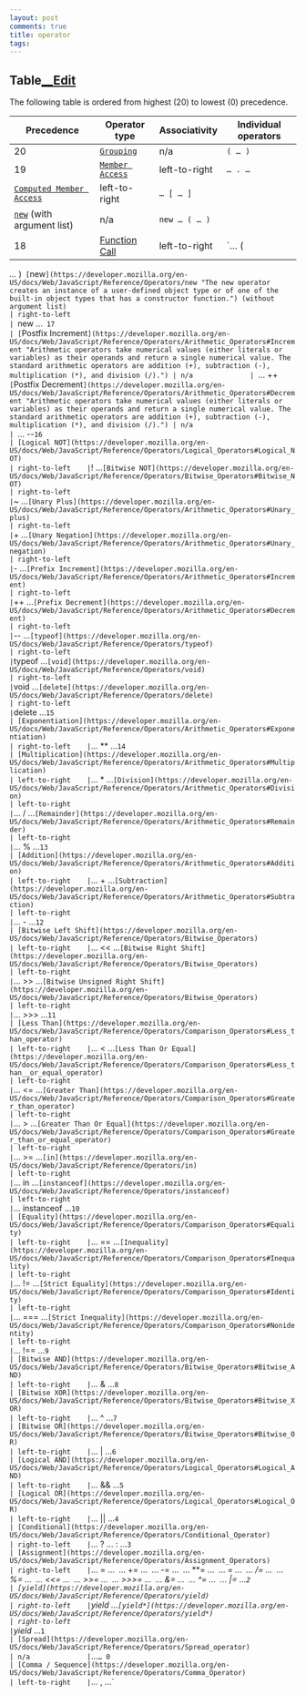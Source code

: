 ```yaml
---
layout: post
comments: true
title: operator
tags: 
---
```

## Table[__Edit](https://developer.mozilla.org/en-US/docs/Web/JavaScript/Reference/Operators/Operator_Precedence$edit#Table)

The following table is ordered from highest (20) to lowest (0) precedence.

Precedence                                                                                                                                                                                                                                                                                                                                                                      | Operator type                                                                                                                                                                                                                                                                                                                                                                   | Associativity    | Individual operators
------------------------------------------------------------------------------------------------------------------------------------------------------------------------------------------------------------------------------------------------------------------------------------------------------------------------------------------------------------------------------- | ------------------------------------------------------------------------------------------------------------------------------------------------------------------------------------------------------------------------------------------------------------------------------------------------------------------------------------------------------------------------------- | ---------------- | ---------------------------
20                                                                                                                                                                                                                                                                                                                                                                              | [`Grouping`](https://developer.mozilla.org/en-US/docs/Web/JavaScript/Reference/Operators/Grouping "The grouping operator ( ) controls the precedence of evaluation in expressions.")                                                                                                                                                                                            | n/a              | `( … )`
19                                                                                                                                                                                                                                                                                                                                                                              | [`Member Access`](https://developer.mozilla.org/en-US/docs/Web/JavaScript/Reference/Operators/Property_Accessors#Dot_notation "Property accessors provide access to an object's properties by using the dot notation or the bracket notation.")                                                                                                                                 | left-to-right    | `… . …`
[`Computed Member Access`](https://developer.mozilla.org/en-US/docs/Web/JavaScript/Reference/Operators/Property_Accessors#Bracket_notation "Property accessors provide access to an object's properties by using the dot notation or the bracket notation.")                                                                                                                    | left-to-right                                                                                                                                                                                                                                                                                                                                                                   | `… [ … ]`
[`new`](https://developer.mozilla.org/en-US/docs/Web/JavaScript/Reference/Operators/new "The new operator creates an instance of a user-defined object type or of one of the built-in object types that has a constructor function.") (with argument list)                                                                                                                      | n/a                                                                                                                                                                                                                                                                                                                                                                             | `new … ( … )`
18                                                                                                                                                                                                                                                                                                                                                                              | [Function Call](https://developer.mozilla.org/en-US/docs/Web/JavaScript/Guide/Functions)                                                                                                                                                                                                                                                                                        | left-to-right    | `… (

<var>…&nbsp;</var>)`
[`new`](https://developer.mozilla.org/en-US/docs/Web/JavaScript/Reference/Operators/new "The new operator creates an instance of a user-defined object type or of one of the built-in object types that has a constructor function.") (without argument list)                                                                                                                   | right-to-left                                                                                                                                                                                                                                                                                                                                                                   | `new …`
17                                                                                                                                                                                                                                                                                                                                                                              | [`Postfix Increment`](https://developer.mozilla.org/en-US/docs/Web/JavaScript/Reference/Operators/Arithmetic_Operators#Increment "Arithmetic operators take numerical values (either literals or variables) as their operands and return a single numerical value. The standard arithmetic operators are addition (+), subtraction (-), multiplication (*), and division (/).") | n/a              | `… ++`
[`Postfix Decrement`](https://developer.mozilla.org/en-US/docs/Web/JavaScript/Reference/Operators/Arithmetic_Operators#Decrement "Arithmetic operators take numerical values (either literals or variables) as their operands and return a single numerical value. The standard arithmetic operators are addition (+), subtraction (-), multiplication (*), and division (/).") | n/a                                                                                                                                                                                                                                                                                                                                                                             | `… --`
16                                                                                                                                                                                                                                                                                                                                                                              | [Logical NOT](https://developer.mozilla.org/en-US/docs/Web/JavaScript/Reference/Operators/Logical_Operators#Logical_NOT)                                                                                                                                                                                                                                                        | right-to-left    | `! …`
[Bitwise NOT](https://developer.mozilla.org/en-US/docs/Web/JavaScript/Reference/Operators/Bitwise_Operators#Bitwise_NOT)                                                                                                                                                                                                                                                        | right-to-left                                                                                                                                                                                                                                                                                                                                                                   | `~ …`
[Unary Plus](https://developer.mozilla.org/en-US/docs/Web/JavaScript/Reference/Operators/Arithmetic_Operators#Unary_plus)                                                                                                                                                                                                                                                       | right-to-left                                                                                                                                                                                                                                                                                                                                                                   | `+ …`
[Unary Negation](https://developer.mozilla.org/en-US/docs/Web/JavaScript/Reference/Operators/Arithmetic_Operators#Unary_negation)                                                                                                                                                                                                                                               | right-to-left                                                                                                                                                                                                                                                                                                                                                                   | `- …`
[Prefix Increment](https://developer.mozilla.org/en-US/docs/Web/JavaScript/Reference/Operators/Arithmetic_Operators#Increment)                                                                                                                                                                                                                                                  | right-to-left                                                                                                                                                                                                                                                                                                                                                                   | `++ …`
[Prefix Decrement](https://developer.mozilla.org/en-US/docs/Web/JavaScript/Reference/Operators/Arithmetic_Operators#Decrement)                                                                                                                                                                                                                                                  | right-to-left                                                                                                                                                                                                                                                                                                                                                                   | `-- …`
[typeof](https://developer.mozilla.org/en-US/docs/Web/JavaScript/Reference/Operators/typeof)                                                                                                                                                                                                                                                                                    | right-to-left                                                                                                                                                                                                                                                                                                                                                                   | `typeof …`
[void](https://developer.mozilla.org/en-US/docs/Web/JavaScript/Reference/Operators/void)                                                                                                                                                                                                                                                                                        | right-to-left                                                                                                                                                                                                                                                                                                                                                                   | `void …`
[delete](https://developer.mozilla.org/en-US/docs/Web/JavaScript/Reference/Operators/delete)                                                                                                                                                                                                                                                                                    | right-to-left                                                                                                                                                                                                                                                                                                                                                                   | `delete …`
15                                                                                                                                                                                                                                                                                                                                                                              | [Exponentiation](https://developer.mozilla.org/en-US/docs/Web/JavaScript/Reference/Operators/Arithmetic_Operators#Exponentiation)                                                                                                                                                                                                                                               | right-to-left    | `… ** …`
14                                                                                                                                                                                                                                                                                                                                                                              | [Multiplication](https://developer.mozilla.org/en-US/docs/Web/JavaScript/Reference/Operators/Arithmetic_Operators#Multiplication)                                                                                                                                                                                                                                               | left-to-right    | `… * …`
[Division](https://developer.mozilla.org/en-US/docs/Web/JavaScript/Reference/Operators/Arithmetic_Operators#Division)                                                                                                                                                                                                                                                           | left-to-right                                                                                                                                                                                                                                                                                                                                                                   | `… / …`
[Remainder](https://developer.mozilla.org/en-US/docs/Web/JavaScript/Reference/Operators/Arithmetic_Operators#Remainder)                                                                                                                                                                                                                                                         | left-to-right                                                                                                                                                                                                                                                                                                                                                                   | `… % …`
13                                                                                                                                                                                                                                                                                                                                                                              | [Addition](https://developer.mozilla.org/en-US/docs/Web/JavaScript/Reference/Operators/Arithmetic_Operators#Addition)                                                                                                                                                                                                                                                           | left-to-right    | `… + …`
[Subtraction](https://developer.mozilla.org/en-US/docs/Web/JavaScript/Reference/Operators/Arithmetic_Operators#Subtraction)                                                                                                                                                                                                                                                     | left-to-right                                                                                                                                                                                                                                                                                                                                                                   | `… - …`
12                                                                                                                                                                                                                                                                                                                                                                              | [Bitwise Left Shift](https://developer.mozilla.org/en-US/docs/Web/JavaScript/Reference/Operators/Bitwise_Operators)                                                                                                                                                                                                                                                             | left-to-right    | `… << …`
[Bitwise Right Shift](https://developer.mozilla.org/en-US/docs/Web/JavaScript/Reference/Operators/Bitwise_Operators)                                                                                                                                                                                                                                                            | left-to-right                                                                                                                                                                                                                                                                                                                                                                   | `… >> …`
[Bitwise Unsigned Right Shift](https://developer.mozilla.org/en-US/docs/Web/JavaScript/Reference/Operators/Bitwise_Operators)                                                                                                                                                                                                                                                   | left-to-right                                                                                                                                                                                                                                                                                                                                                                   | `… >>> …`
11                                                                                                                                                                                                                                                                                                                                                                              | [Less Than](https://developer.mozilla.org/en-US/docs/Web/JavaScript/Reference/Operators/Comparison_Operators#Less_than_operator)                                                                                                                                                                                                                                                | left-to-right    | `… < …`
[Less Than Or Equal](https://developer.mozilla.org/en-US/docs/Web/JavaScript/Reference/Operators/Comparison_Operators#Less_than__or_equal_operator)                                                                                                                                                                                                                             | left-to-right                                                                                                                                                                                                                                                                                                                                                                   | `… <= …`
[Greater Than](https://developer.mozilla.org/en-US/docs/Web/JavaScript/Reference/Operators/Comparison_Operators#Greater_than_operator)                                                                                                                                                                                                                                          | left-to-right                                                                                                                                                                                                                                                                                                                                                                   | `… > …`
[Greater Than Or Equal](https://developer.mozilla.org/en-US/docs/Web/JavaScript/Reference/Operators/Comparison_Operators#Greater_than_or_equal_operator)                                                                                                                                                                                                                        | left-to-right                                                                                                                                                                                                                                                                                                                                                                   | `… >= …`
[in](https://developer.mozilla.org/en-US/docs/Web/JavaScript/Reference/Operators/in)                                                                                                                                                                                                                                                                                            | left-to-right                                                                                                                                                                                                                                                                                                                                                                   | `… in …`
[instanceof](https://developer.mozilla.org/en-US/docs/Web/JavaScript/Reference/Operators/instanceof)                                                                                                                                                                                                                                                                            | left-to-right                                                                                                                                                                                                                                                                                                                                                                   | `… instanceof …`
10                                                                                                                                                                                                                                                                                                                                                                              | [Equality](https://developer.mozilla.org/en-US/docs/Web/JavaScript/Reference/Operators/Comparison_Operators#Equality)                                                                                                                                                                                                                                                           | left-to-right    | `… == …`
[Inequality](https://developer.mozilla.org/en-US/docs/Web/JavaScript/Reference/Operators/Comparison_Operators#Inequality)                                                                                                                                                                                                                                                       | left-to-right                                                                                                                                                                                                                                                                                                                                                                   | `… != …`
[Strict Equality](https://developer.mozilla.org/en-US/docs/Web/JavaScript/Reference/Operators/Comparison_Operators#Identity)                                                                                                                                                                                                                                                    | left-to-right                                                                                                                                                                                                                                                                                                                                                                   | `… === …`
[Strict Inequality](https://developer.mozilla.org/en-US/docs/Web/JavaScript/Reference/Operators/Comparison_Operators#Nonidentity)                                                                                                                                                                                                                                               | left-to-right                                                                                                                                                                                                                                                                                                                                                                   | `… !== …`
9                                                                                                                                                                                                                                                                                                                                                                               | [Bitwise AND](https://developer.mozilla.org/en-US/docs/Web/JavaScript/Reference/Operators/Bitwise_Operators#Bitwise_AND)                                                                                                                                                                                                                                                        | left-to-right    | `… & …`
8                                                                                                                                                                                                                                                                                                                                                                               | [Bitwise XOR](https://developer.mozilla.org/en-US/docs/Web/JavaScript/Reference/Operators/Bitwise_Operators#Bitwise_XOR)                                                                                                                                                                                                                                                        | left-to-right    | `… ^ …`
7                                                                                                                                                                                                                                                                                                                                                                               | [Bitwise OR](https://developer.mozilla.org/en-US/docs/Web/JavaScript/Reference/Operators/Bitwise_Operators#Bitwise_OR)                                                                                                                                                                                                                                                          | left-to-right    | `… | …`
6                                                                                                                                                                                                                                                                                                                                                                               | [Logical AND](https://developer.mozilla.org/en-US/docs/Web/JavaScript/Reference/Operators/Logical_Operators#Logical_AND)                                                                                                                                                                                                                                                        | left-to-right    | `… && …`
5                                                                                                                                                                                                                                                                                                                                                                               | [Logical OR](https://developer.mozilla.org/en-US/docs/Web/JavaScript/Reference/Operators/Logical_Operators#Logical_OR)                                                                                                                                                                                                                                                          | left-to-right    | `… || …`
4                                                                                                                                                                                                                                                                                                                                                                               | [Conditional](https://developer.mozilla.org/en-US/docs/Web/JavaScript/Reference/Operators/Conditional_Operator)                                                                                                                                                                                                                                                                 | right-to-left    | `… ? … : …`
3                                                                                                                                                                                                                                                                                                                                                                               | [Assignment](https://developer.mozilla.org/en-US/docs/Web/JavaScript/Reference/Operators/Assignment_Operators)                                                                                                                                                                                                                                                                  | right-to-left    | `… = …`
`… += …`
`… -= …`
`… **= …`
`… *= …`
`… /= …`
`… %= …`
`… <<= …`
`… >>= …`
`… >>>= …`
`… &= …`
`… ^= …`
`… |= …`
2                                                                                                                                                                                                                                                                                                                                                                               | [yield](https://developer.mozilla.org/en-US/docs/Web/JavaScript/Reference/Operators/yield)                                                                                                                                                                                                                                                                                      | right-to-left    | `yield …`
[yield*](https://developer.mozilla.org/en-US/docs/Web/JavaScript/Reference/Operators/yield*)                                                                                                                                                                                                                                                                                    | right-to-left                                                                                                                                                                                                                                                                                                                                                                   | `yield* …`
1                                                                                                                                                                                                                                                                                                                                                                               | [Spread](https://developer.mozilla.org/en-US/docs/Web/JavaScript/Reference/Operators/Spread_operator)                                                                                                                                                                                                                                                                           | n/a              | `...` …
0                                                                                                                                                                                                                                                                                                                                                                               | [Comma / Sequence](https://developer.mozilla.org/en-US/docs/Web/JavaScript/Reference/Operators/Comma_Operator)                                                                                                                                                                                                                                                                  | left-to-right    | `… , …`

